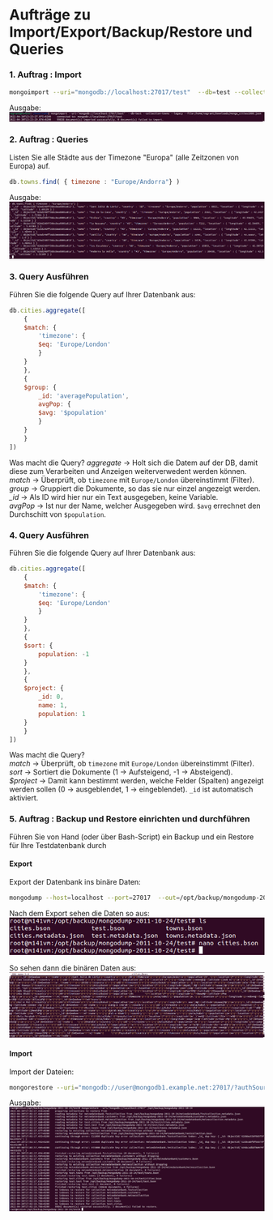 # Aufträge zu Import/Export/Backup/Restore und Queries
### 1. Auftrag : Import  
```bash
mongoimport --uri="mongodb://localhost:27017/test"  --db=test --collection=towns --legacy --file=/home/vagrant/Downloads/mongo_cities1000.json
```
Ausgabe:  
![MongoDB Daten import](mongoimport.png)  

### 2. Auftrag : Queries  
Listen Sie alle Städte aus der Timezone "Europa" (alle Zeitzonen von Europa) auf.  
```javascript
db.towns.find( { timezone : "Europe/Andorra"} )
```
Ausgabe:  
![Auflistung Europe/Andorra](europe.png)  

### 3. Query Ausführen  
Führen Sie die folgende Query auf Ihrer Datenbank aus:  
```javascript
db.cities.aggregate([
    {
    $match: {
        'timezone': {
        $eq: 'Europe/London'
        }
    }
    },
    {
    $group: {
        _id: 'averagePopulation',
        avgPop: {
        $avg: '$population'
        }
    }
    }
])
```
Was macht die Query?
*aggregate* -> Holt sich die Datem auf der DB, damit diese zum Verarbeiten und Anzeigen weiterverwedent werden können.   
*match* -> Überprüft, ob `timezone` mit `Europe/London` übereinstimmt (Filter).  
*group* -> Gruppiert die Dokumente, so das sie nur einzel angezeigt werden.  
*_id* -> Als ID wird hier nur ein Text ausgegeben, keine Variable.  
*avgPop* -> Ist nur der Name, welcher Ausgegeben wird. `$avg` errechnet den Durchschitt von `$population`.  

### 4. Query Ausführen  
Führen Sie die folgende Query auf Ihrer Datenbank aus:
```javascript
db.cities.aggregate([
    {
    $match: {
        'timezone': {
        $eq: 'Europe/London'
        }
    }
    },
    {
    $sort: {
        population: -1
    }
    },
    {
    $project: {
        _id: 0,
        name: 1,
        population: 1
    }
    }
])
```
Was macht die Query?  
*match* -> Überprüft, ob `timezone` mit `Europe/London` übereinstimmt (Filter).  
*sort* -> Sortiert die Dokumente (1 -> Aufsteigend, -1 -> Absteigend).  
*$project* -> Damit kann bestimmt werden, welche Felder (Spalten) angezeigt werden sollen (0 -> ausgeblendet, 1 -> eingeblendet). `_id` ist automatisch aktiviert.

### 5. Auftrag : Backup und Restore einrichten und durchführen
Führen Sie von Hand (oder über Bash-Script) ein Backup und ein Restore für Ihre Testdatenbank durch

#### Export
Export der Datenbank ins binäre Daten:  
```bash
mongodump --host=localhost --port=27017  --out=/opt/backup/mongodump-2011-10-24
```

Nach dem Export sehen die Daten so aus:  
![Datenexport](export.png)  

So sehen dann die binären Daten aus:  
![Beispiel binär](beispiel.png)  

#### Import
Import der Dateien:  
```bash
mongorestore --uri="mongodb://user@mongodb1.example.net:27017/?authSource=admin" /opt/backup/mongodump-2011-10-24
```

Ausgabe:  
![Datenimport](import.png)  